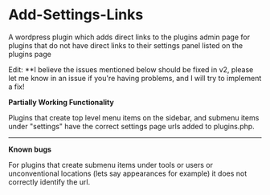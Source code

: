 # Add-Settings-Links

A wordpress plugin which adds direct links to the plugins admin page for plugins that do not have direct links to their settings panel listed on the plugins page

Edit: **I believe the issues mentioned below should be fixed in v2, please let me know in an issue if you're having problems, and I will try to implement a fix!

**Partially Working Functionality**

Plugins that create top level menu items on the sidebar, and submenu items under "settings" have the correct settings page urls added to plugins.php.

--------------------------------

**Known bugs** 

For plugins that create submenu items under tools or users or unconventional locations (lets say appearances for example) it does not correctly identify the url.

